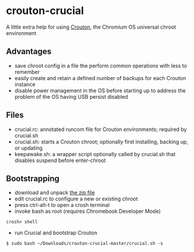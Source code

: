 # crouton-crucial

A little extra help for using [Crouton](https://github.com/dnschneid/crouton), the Chromium OS universal chroot environment

## Advantages
* save chroot config in a file the perform common operations with less to remember
* easily create and retain a defined number of backups for each Crouton instance
* disable power management in the OS before starting up to address the problem of the OS having USB persist disabled

## Files
* crucial.rc: annotated runcom file for Crouton environments; required by crucial.sh
* crucial.sh: starts a Crouton chroot; optionally first installing, backing up, or updating
* keepawake.sh: a wrapper script optionally called by crucial.sh that disables suspend before enter-chroot

## Bootstrapping
* download and unpack [the zip file](https://github.com/qrkourier/crouton-crucial/archive/master.zip)
* edit crucial.rc to configure a new or existing chroot
* press ctrl-alt-t to open a crosh terminal
* invoke bash as root (requires Chromebook Developer Mode)
```
crosh> shell
```
* run Crucial and bootstrap Crouton
```
$ sudo bash ~/Downloads/crouton-crucial-master/crucial.sh -s
```


